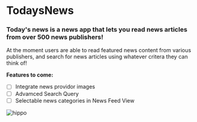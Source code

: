 # TodaysNews

### Today's news is a news app that lets you read news articles from over 500 news publishers!

At the moment users are able to read featured news content from various publishers, and search for news articles using  whatever critera they can think of!

**Features to come:** 

- [ ]  Integrate news providor images 
- [ ] Advamced Search Query 
- [ ] Selectable news categories in News Feed View

![hippo](./TodayNews_Demo_HD.gif)
